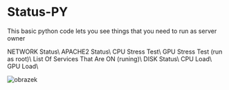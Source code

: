 # Status-PY
This basic python code lets you see things that you need to run as server owner

NETWORK Status\		APACHE2 Status\		CPU Stress Test\				GPU Stress Test (run as root)\					List Of Services That Are ON (runing)\			DISK Status\			CPU Load\			GPU Load\


![obrazek](https://github.com/richi704/Status-PY/assets/101471243/31b2852d-273b-4435-b155-a8d9d1ddf704)
